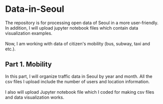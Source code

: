 # Data-in-Seoul
The repository is for processing open data of Seoul in a more user-friendly. In addition, I will upload jupyter notebook files which contain data visualization examples.<br /><br />
Now, I am working with data of citizen's mobility (bus, subway, taxi and etc.).


## Part 1. Mobility

In this part, I will organize traffic data in Seoul by year and month. All the csv files I upload include the number of users and location information.<br /><br />
I also will upload Jupyter notebook file which I coded for making csv files and data visualization works.
